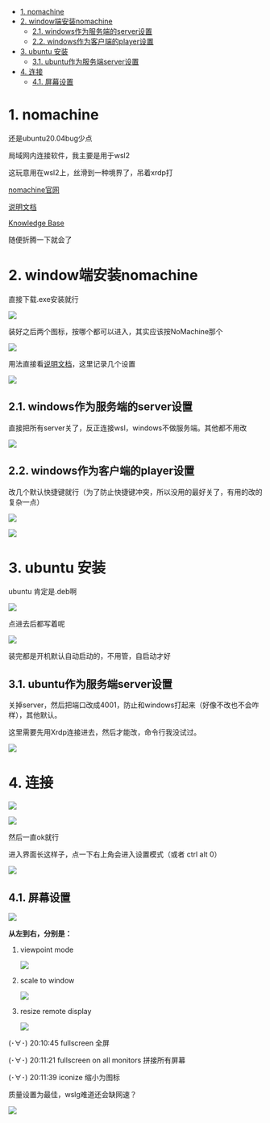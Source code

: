 <!-- TOC -->

- [1. nomachine](#1-nomachine)
- [2. window端安装nomachine](#2-window端安装nomachine)
  - [2.1. windows作为服务端的server设置](#21-windows作为服务端的server设置)
  - [2.2. windows作为客户端的player设置](#22-windows作为客户端的player设置)
- [3. ubuntu 安装](#3-ubuntu-安装)
  - [3.1. ubuntu作为服务端server设置](#31-ubuntu作为服务端server设置)
- [4. 连接](#4-连接)
  - [4.1. 屏幕设置](#41-屏幕设置)

<!-- /TOC -->

# 1. nomachine

还是ubuntu20.04bug少点

局域网内连接软件，我主要是用于wsl2

这玩意用在wsl2上，丝滑到一种境界了，吊着xrdp打

[nomachine官网](https://www.nomachine.com/)

[说明文档](https://kb.nomachine.com/DT07S00236?s=minimize%20the%20windows)

[Knowledge Base](https://kb.nomachine.com/)

随便折腾一下就会了

# 2. window端安装nomachine

直接下载.exe安装就行

![](https://cdn.jsdelivr.net/gh/gf9276/image/nomachine/0.png)

装好之后两个图标，按哪个都可以进入，其实应该按NoMachine那个

![](https://cdn.jsdelivr.net/gh/gf9276/image/nomachine/2.png)

用法直接看[说明文档](https://kb.nomachine.com/DT07S00236?s=minimize%20the%20windows)，这里记录几个设置

![](https://cdn.jsdelivr.net/gh/gf9276/image/nomachine/3.png)

## 2.1. windows作为服务端的server设置

直接把所有server关了，反正连接wsl，windows不做服务端。其他都不用改

![](https://cdn.jsdelivr.net/gh/gf9276/image/nomachine/20230815211220.png)

## 2.2. windows作为客户端的player设置

改几个默认快捷键就行（为了防止快捷键冲突，所以没用的最好关了，有用的改的复杂一点）

![](https://cdn.jsdelivr.net/gh/gf9276/image/nomachine/20230815211330.png)

![](https://cdn.jsdelivr.net/gh/gf9276/image/nomachine/20230815211611.png)


# 3. ubuntu 安装

ubuntu 肯定是.deb啊

![](https://cdn.jsdelivr.net/gh/gf9276/image/nomachine/20230815213009.png)

点进去后都写着呢

![](https://cdn.jsdelivr.net/gh/gf9276/image/nomachine/20230815213049.png)

装完都是开机默认自动启动的，不用管，自启动才好

## 3.1. ubuntu作为服务端server设置

关掉server，然后把端口改成4001，防止和windows打起来（好像不改也不会咋样），其他默认。

这里需要先用Xrdp连接进去，然后才能改，命令行我没试过。

![](https://cdn.jsdelivr.net/gh/gf9276/image/nomachine/20230815213214.png)


# 4. 连接


![](https://cdn.jsdelivr.net/gh/gf9276/image/nomachine/20230815211913.png)

![](https://cdn.jsdelivr.net/gh/gf9276/image/nomachine/20230815212024.png)

然后一直ok就行

进入界面长这样子，点一下右上角会进入设置模式（或者 ctrl alt 0）

![](https://cdn.jsdelivr.net/gh/gf9276/image/nomachine/20230815212206.png)

## 4.1. 屏幕设置

![](https://cdn.jsdelivr.net/gh/gf9276/image/nomachine/20230815212250.png)

**从左到右，分别是：**

1. viewpoint mode

    ![](https://cdn.jsdelivr.net/gh/gf9276/image/nomachine/s0.png)

2. scale to window

    ![](https://cdn.jsdelivr.net/gh/gf9276/image/nomachine/s1.png)

3. resize remote display

    ![](https://cdn.jsdelivr.net/gh/gf9276/image/nomachine/s2.png)

(･∀･)​ 20:10:45
fullscreen 全屏

(･∀･)​ 20:11:21
fullscreen on all monitors 拼接所有屏幕

(･∀･)​ 20:11:39
iconize 缩小为图标

质量设置为最佳，wslg难道还会缺网速？

![](https://cdn.jsdelivr.net/gh/gf9276/image/nomachine/20230815214357.png)

